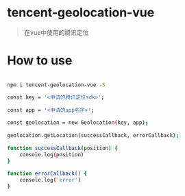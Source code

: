 # tencent-geolocation-vue

> 在vue中使用的腾讯定位

# How to use

``` bash

npm i tencent-geolocation-vue -S

const key = '<申请的腾讯定位sdk>';
 
const app = '<申请的app名字>';
 
const geolocation = new Geolocation(key, app);
 
geolocation.getLocation(successCallback, errorCallback);
 
function successCallback(position) {
    console.log(position)
}
 
function errorCallback() {
    console.log('error')
}
```